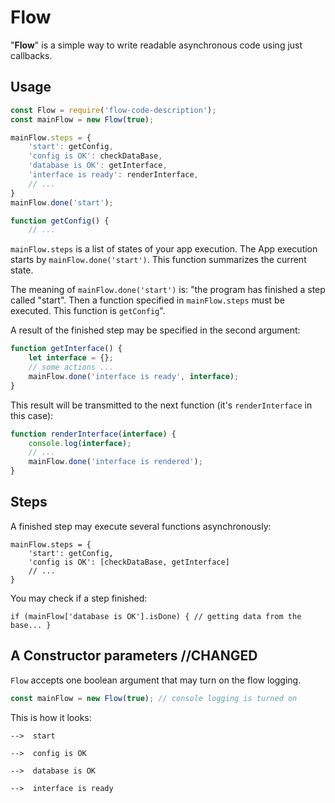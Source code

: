 Flow
====

"**Flow**" is a simple way to write readable asynchronous code using just callbacks.

## Usage
```js
const Flow = require('flow-code-description');
const mainFlow = new Flow(true);

mainFlow.steps = {
    'start': getConfig,
    'config is OK': checkDataBase,
    'database is OK': getInterface,
    'interface is ready': renderInterface,
    // ...
}
mainFlow.done('start');

function getConfig() {
    // ...
```

`mainFlow.steps` is a list of states of your app execution.
The App execution starts by `mainFlow.done('start')`. This function summarizes the current state.

The meaning of `mainFlow.done('start')` is: "the program has finished a step called "start". Then a function specified in `mainFlow.steps` must be executed. This function is `getConfig`".

A result of the finished step may be specified in the second argument:
```js
function getInterface() {
    let interface = {};
    // some actions ...
    mainFlow.done('interface is ready', interface);
}
```

This result will be transmitted to the next function (it's `renderInterface` in this case):
```js
function renderInterface(interface) {
    console.log(interface);
    // ...
    mainFlow.done('interface is rendered');
}
```


## Steps
A finished step may execute several functions asynchronously:
```
mainFlow.steps = {
    'start': getConfig,
    'config is OK': [checkDataBase, getInterface]
    // ...
}
```

You may check if a step finished:
```
if (mainFlow['database is OK'].isDone) { // getting data from the base... }
```


## A Constructor parameters //CHANGED
`Flow` accepts one boolean argument that may turn on the flow logging.
```js
const mainFlow = new Flow(true); // console logging is turned on
```
This is how it looks:
```
-->  start 

-->  config is OK 

-->  database is OK 

-->  interface is ready

```